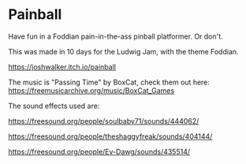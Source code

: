 # Painball
Have fun in a Foddian pain-in-the-ass pinball platformer. Or don't.

This was made in 10 days for the Ludwig Jam, with the theme Foddian.


https://joshwalker.itch.io/painball


The music is "Passing Time" by BoxCat, check them out here: https://freemusicarchive.org/music/BoxCat_Games

The sound effects used are:

https://freesound.org/people/soulbaby71/sounds/444062/

https://freesound.org/people/theshaggyfreak/sounds/404144/

https://freesound.org/people/Ev-Dawg/sounds/435514/

